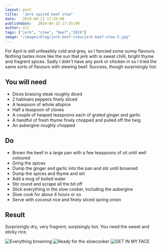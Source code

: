 ```yaml
---
layout: post
title:  "Jerk spiced beef stew"
date:   2019-04-13 17:35:00
publishdate:   2019-04-13 17:35:00
author: oli
tags: ["jerk", "stew", "beef","2019"]
image: "/images/blog/jerk-beef-stew/jerk-beef-stew-3.jpg"
---
```


For April is still unfeasibly cold and grey, so I fancied some sunny flavours.  Nothing tastes more like the sun that jerk with is sweat chilli, bright thyme and fragrent spices.  Sadly I didn't have any pork or chicken in so I tried the same sorts of flavours with stewing beef.  Success, though surprisingly hot.

## You will need

* Dices braising steak roughly diced
* 2 habinaro peppers finely sliced
* A teaspoon of whole allspice
* Half a teaspoon of cloves
* A couple of heaped teaspoons each of grated ginger and garlic
* A handful of fresh thyme finely chopped and pulled off the twig
* An aubergine roughly chopped


## Do

* Brown the beef in a large pan with a few teaspoons of oil until well coloured
* Gring the spices 
* Dump the ginger and garlic into the pan and stir until browned
* Dump the spices and thyme and stir
* Add a mug of boiled water
* Stir round and scrape all the bit off
* Stick everything in the slow cooker, including the aubergine
* Slow cook for about 4 hours or so
* Serve with coconut rice and finely sliced spring onion

## Result

Surprisingly dry, very fragrent, surpisingly hot.  You need the sweet and sticky rice.



![Everything browning](/images/blog/jerk-beef-stew/jerk-beef-stew-1.jpg)
![Ready for the slowcooker](/images/blog/jerk-beef-stew/jerk-beef-stew-2.jpg)
![GET IN MY FACE](/images/blog/jerk-beef-stew/jerk-beef-stew-3.jpg)
